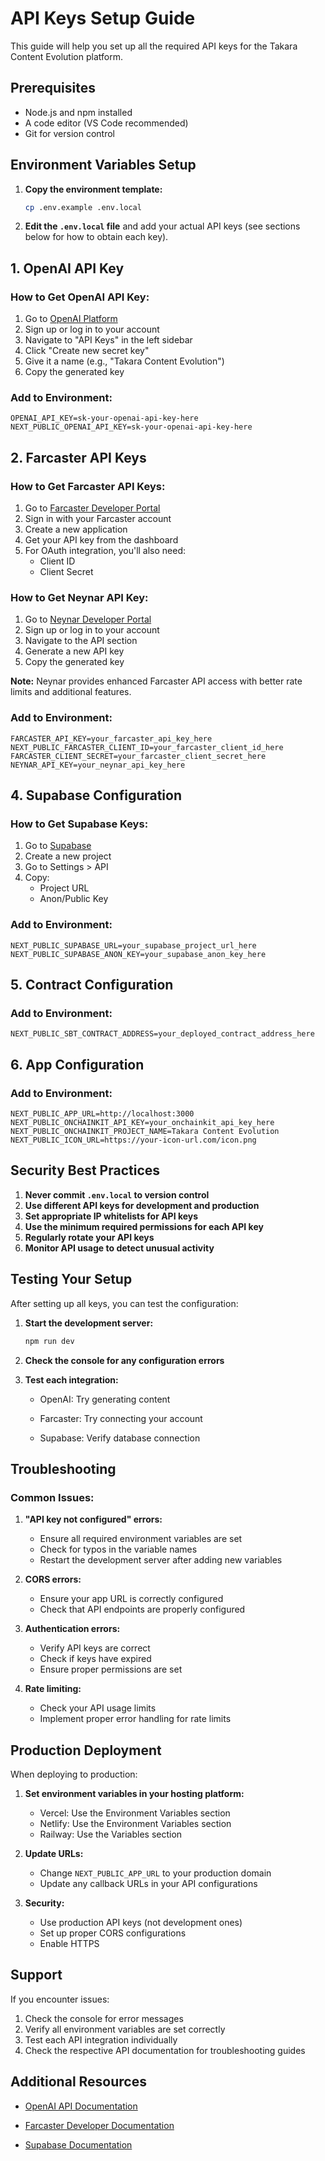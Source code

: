 # API Keys Setup Guide

This guide will help you set up all the required API keys for the Takara Content Evolution platform.

## Prerequisites

- Node.js and npm installed
- A code editor (VS Code recommended)
- Git for version control

## Environment Variables Setup

1. **Copy the environment template:**
   ```bash
   cp .env.example .env.local
   ```

2. **Edit the `.env.local` file** and add your actual API keys (see sections below for how to obtain each key).

## 1. OpenAI API Key

### How to Get OpenAI API Key:

1. Go to [OpenAI Platform](https://platform.openai.com/)
2. Sign up or log in to your account
3. Navigate to "API Keys" in the left sidebar
4. Click "Create new secret key"
5. Give it a name (e.g., "Takara Content Evolution")
6. Copy the generated key

### Add to Environment:
```env
OPENAI_API_KEY=sk-your-openai-api-key-here
NEXT_PUBLIC_OPENAI_API_KEY=sk-your-openai-api-key-here
```

## 2. Farcaster API Keys

### How to Get Farcaster API Keys:

1. Go to [Farcaster Developer Portal](https://developer.farcaster.xyz/)
2. Sign in with your Farcaster account
3. Create a new application
4. Get your API key from the dashboard
5. For OAuth integration, you'll also need:
   - Client ID
   - Client Secret

### How to Get Neynar API Key:

1. Go to [Neynar Developer Portal](https://neynar.com/)
2. Sign up or log in to your account
3. Navigate to the API section
4. Generate a new API key
5. Copy the generated key

**Note:** Neynar provides enhanced Farcaster API access with better rate limits and additional features.

### Add to Environment:
```env
FARCASTER_API_KEY=your_farcaster_api_key_here
NEXT_PUBLIC_FARCASTER_CLIENT_ID=your_farcaster_client_id_here
FARCASTER_CLIENT_SECRET=your_farcaster_client_secret_here
NEYNAR_API_KEY=your_neynar_api_key_here
```



## 4. Supabase Configuration

### How to Get Supabase Keys:

1. Go to [Supabase](https://supabase.com/)
2. Create a new project
3. Go to Settings > API
4. Copy:
   - Project URL
   - Anon/Public Key

### Add to Environment:
```env
NEXT_PUBLIC_SUPABASE_URL=your_supabase_project_url_here
NEXT_PUBLIC_SUPABASE_ANON_KEY=your_supabase_anon_key_here
```

## 5. Contract Configuration

### Add to Environment:
```env
NEXT_PUBLIC_SBT_CONTRACT_ADDRESS=your_deployed_contract_address_here
```

## 6. App Configuration

### Add to Environment:
```env
NEXT_PUBLIC_APP_URL=http://localhost:3000
NEXT_PUBLIC_ONCHAINKIT_API_KEY=your_onchainkit_api_key_here
NEXT_PUBLIC_ONCHAINKIT_PROJECT_NAME=Takara Content Evolution
NEXT_PUBLIC_ICON_URL=https://your-icon-url.com/icon.png
```

## Security Best Practices

1. **Never commit `.env.local` to version control**
2. **Use different API keys for development and production**
3. **Set appropriate IP whitelists for API keys**
4. **Use the minimum required permissions for each API key**
5. **Regularly rotate your API keys**
6. **Monitor API usage to detect unusual activity**

## Testing Your Setup

After setting up all keys, you can test the configuration:

1. **Start the development server:**
   ```bash
   npm run dev
   ```

2. **Check the console for any configuration errors**

3. **Test each integration:**
   - OpenAI: Try generating content
   - Farcaster: Try connecting your account
   
   - Supabase: Verify database connection

## Troubleshooting

### Common Issues:

1. **"API key not configured" errors:**
   - Ensure all required environment variables are set
   - Check for typos in the variable names
   - Restart the development server after adding new variables

2. **CORS errors:**
   - Ensure your app URL is correctly configured
   - Check that API endpoints are properly configured

3. **Authentication errors:**
   - Verify API keys are correct
   - Check if keys have expired
   - Ensure proper permissions are set

4. **Rate limiting:**
   - Check your API usage limits
   - Implement proper error handling for rate limits

## Production Deployment

When deploying to production:

1. **Set environment variables in your hosting platform:**
   - Vercel: Use the Environment Variables section
   - Netlify: Use the Environment Variables section
   - Railway: Use the Variables section

2. **Update URLs:**
   - Change `NEXT_PUBLIC_APP_URL` to your production domain
   - Update any callback URLs in your API configurations

3. **Security:**
   - Use production API keys (not development ones)
   - Set up proper CORS configurations
   - Enable HTTPS

## Support

If you encounter issues:

1. Check the console for error messages
2. Verify all environment variables are set correctly
3. Test each API integration individually
4. Check the respective API documentation for troubleshooting guides

## Additional Resources

- [OpenAI API Documentation](https://platform.openai.com/docs)
- [Farcaster Developer Documentation](https://developer.farcaster.xyz/)

- [Supabase Documentation](https://supabase.com/docs) 